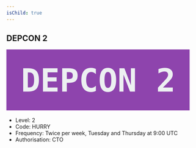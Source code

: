 ```yaml
---
isChild: true
---
```


## DEPCON 2

![image](images/depcon2.svg)

* Level: 2
* Code: HURRY
* Frequency: Twice per week, Tuesday and Thursday at 9:00 UTC
* Authorisation: CTO



